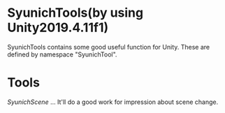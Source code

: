 # SyunichTools(by using Unity2019.4.11f1)
SyunichTools contains some good useful function for Unity. These are defined by namespace "SyunichTool".

# Tools
_SyunichScene_ ... It'll do a good work for impression about scene change.
